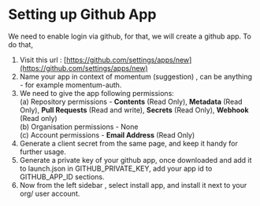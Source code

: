 # Setting up Github App

We need to enable login via github, for that, we will create a github app. To do that,&#x20;

1. Visit this url : [https://github.com/settings/apps/new](https://github.com/settings/apps/new)
2. Name your app in context of momentum (suggestion) , can be anything - for example momentum-auth.
3. We need to give the app following permissions: \
   (a) Repository permissions - **Contents** (Read Only), **Metadata** (Read Only), **Pull Requests** (Read and write), **Secrets** (Read Only), **Webhook** (Read only)\
   (b) Organisation permissions - None\
   (c) Account permissions - **Email Address** (Read Only)
4. Generate a client secret from the same page, and keep it handy for further usage.
5. Generate a private key of your github app, once downloaded and add it to launch.json in GITHUB\_PRIVATE\_KEY, add your app id to GITHUB\_APP\_ID sections.
6. Now from the left sidebar , select install app, and install it next to your org/ user account.
